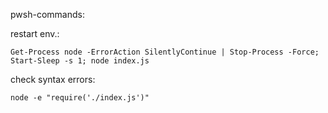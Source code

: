 pwsh-commands:

restart env.:
```
Get-Process node -ErrorAction SilentlyContinue | Stop-Process -Force; Start-Sleep -s 1; node index.js
````

check syntax errors:
```
node -e "require('./index.js')"
```